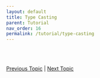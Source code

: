 ```yaml
---
layout: default
title: Type Casting
parent: Tutorial
nav_order: 16
permalink: /tutorial/type-casting
---
```






<br><br>

[Previous Topic](./class) | [Next Topic](./working-with-files)